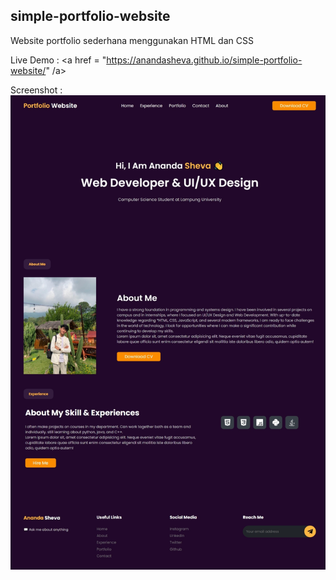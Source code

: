 ## simple-portfolio-website

Website portfolio sederhana menggunakan HTML dan CSS

Live Demo :
<a href = "https://anandasheva.github.io/simple-portfolio-website/" /a>

Screenshot :
![screenshot](Screenshot.jpg)
